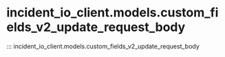# incident_io_client.models.custom_fields_v2_update_request_body

::: incident_io_client.models.custom_fields_v2_update_request_body
